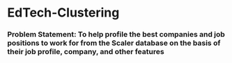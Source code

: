 # EdTech-Clustering
### Problem Statement: To help profile the best companies and job positions to work for from the Scaler database on the basis of their job profile, company, and other features
